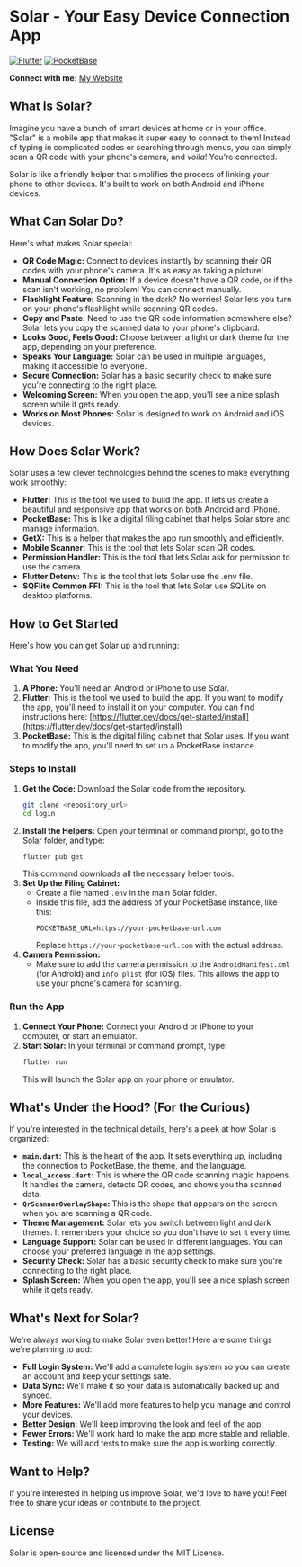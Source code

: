 # Solar - Your Easy Device Connection App

[![Flutter](https://img.shields.io/badge/Flutter-02569B?style=for-the-badge&logo=flutter&logoColor=white)](https://flutter.dev/)
[![PocketBase](https://img.shields.io/badge/PocketBase-333333?style=for-the-badge&logo=pocketbase&logoColor=white)](https://pocketbase.io/)

**Connect with me:** [My Website](https://rishavwiki.netlify.app/)

## What is Solar?

Imagine you have a bunch of smart devices at home or in your office. "Solar" is a mobile app that makes it super easy to connect to them! Instead of typing in complicated codes or searching through menus, you can simply scan a QR code with your phone's camera, and *voila*! You're connected.

Solar is like a friendly helper that simplifies the process of linking your phone to other devices. It's built to work on both Android and iPhone devices.

## What Can Solar Do?

Here's what makes Solar special:

-   **QR Code Magic:** Connect to devices instantly by scanning their QR codes with your phone's camera. It's as easy as taking a picture!
-   **Manual Connection Option:** If a device doesn't have a QR code, or if the scan isn't working, no problem! You can connect manually.
-   **Flashlight Feature:** Scanning in the dark? No worries! Solar lets you turn on your phone's flashlight while scanning QR codes.
-   **Copy and Paste:** Need to use the QR code information somewhere else? Solar lets you copy the scanned data to your phone's clipboard.
-   **Looks Good, Feels Good:** Choose between a light or dark theme for the app, depending on your preference.
-   **Speaks Your Language:** Solar can be used in multiple languages, making it accessible to everyone.
-   **Secure Connection:** Solar has a basic security check to make sure you're connecting to the right place.
-   **Welcoming Screen:** When you open the app, you'll see a nice splash screen while it gets ready.
- **Works on Most Phones:** Solar is designed to work on Android and iOS devices.

## How Does Solar Work?

Solar uses a few clever technologies behind the scenes to make everything work smoothly:

-   **Flutter:** This is the tool we used to build the app. It lets us create a beautiful and responsive app that works on both Android and iPhone.
-   **PocketBase:** This is like a digital filing cabinet that helps Solar store and manage information.
-   **GetX:** This is a helper that makes the app run smoothly and efficiently.
-   **Mobile Scanner:** This is the tool that lets Solar scan QR codes.
- **Permission Handler:** This is the tool that lets Solar ask for permission to use the camera.
- **Flutter Dotenv:** This is the tool that lets Solar use the .env file.
- **SQFlite Common FFI:** This is the tool that lets Solar use SQLite on desktop platforms.

## How to Get Started

Here's how you can get Solar up and running:

### What You Need

1.  **A Phone:** You'll need an Android or iPhone to use Solar.
2.  **Flutter:** This is the tool we used to build the app. If you want to modify the app, you'll need to install it on your computer. You can find instructions here: [https://flutter.dev/docs/get-started/install](https://flutter.dev/docs/get-started/install)
3.  **PocketBase:** This is the digital filing cabinet that Solar uses. If you want to modify the app, you'll need to set up a PocketBase instance.

### Steps to Install

1.  **Get the Code:** Download the Solar code from the repository.
    ```bash
    git clone <repository_url>
    cd login
    ```
2.  **Install the Helpers:** Open your terminal or command prompt, go to the Solar folder, and type:
    ```bash
    flutter pub get
    ```
    This command downloads all the necessary helper tools.
3.  **Set Up the Filing Cabinet:**
    -   Create a file named `.env` in the main Solar folder.
    -   Inside this file, add the address of your PocketBase instance, like this:
        ```
        POCKETBASE_URL=https://your-pocketbase-url.com
        ```
        Replace `https://your-pocketbase-url.com` with the actual address.
4.  **Camera Permission:**
    -   Make sure to add the camera permission to the `AndroidManifest.xml` (for Android) and `Info.plist` (for iOS) files. This allows the app to use your phone's camera for scanning.

### Run the App

1.  **Connect Your Phone:** Connect your Android or iPhone to your computer, or start an emulator.
2.  **Start Solar:** In your terminal or command prompt, type:
    ```bash
    flutter run
    ```
    This will launch the Solar app on your phone or emulator.

## What's Under the Hood? (For the Curious)

If you're interested in the technical details, here's a peek at how Solar is organized:

-   **`main.dart`:** This is the heart of the app. It sets everything up, including the connection to PocketBase, the theme, and the language.
-   **`local_access.dart`:** This is where the QR code scanning magic happens. It handles the camera, detects QR codes, and shows you the scanned data.
- **`QrScannerOverlayShape`:** This is the shape that appears on the screen when you are scanning a QR code.
-   **Theme Management:** Solar lets you switch between light and dark themes. It remembers your choice so you don't have to set it every time.
-   **Language Support:** Solar can be used in different languages. You can choose your preferred language in the app settings.
-   **Security Check:** Solar has a basic security check to make sure you're connecting to the right place.
-   **Splash Screen:** When you open the app, you'll see a nice splash screen while it gets ready.

## What's Next for Solar?

We're always working to make Solar even better! Here are some things we're planning to add:

-   **Full Login System:** We'll add a complete login system so you can create an account and keep your settings safe.
-   **Data Sync:** We'll make it so your data is automatically backed up and synced.
-   **More Features:** We'll add more features to help you manage and control your devices.
-   **Better Design:** We'll keep improving the look and feel of the app.
-   **Fewer Errors:** We'll work hard to make the app more stable and reliable.
- **Testing:** We will add tests to make sure the app is working correctly.

## Want to Help?

If you're interested in helping us improve Solar, we'd love to have you! Feel free to share your ideas or contribute to the project.

## License

Solar is open-source and licensed under the MIT License.

